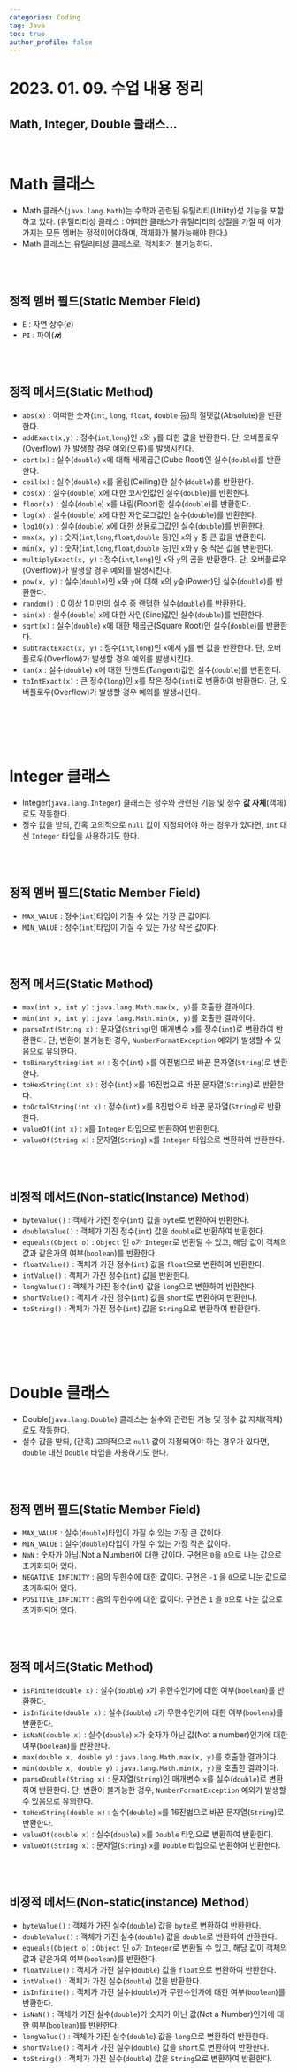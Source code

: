 ```yaml
---
categories: Coding	
tag: Java
toc: true
author_profile: false
---
```


# 2023. 01. 09. 수업 내용 정리

##  Math, Integer, Double 클래스...

<br>

# Math 클래스
* Math 클래스(`java.lang.Math`)는 수학과 관련된 유틸리티(Utility)성 기능을 포함하고 있다. (유틸리티성 클래스 : 어떠한 클래스가 유틸리티의 성질을 가질 때 이가 가지는 모든 멤버는 정적이어야하며, 객체화가 불가능해야 한다.)
* Math 클래스는 유틸리티성 클래스로, 객체화가 불가능하다.

<br><br>
## 정적 멤버 필드(Static Member Field)
* `E` : 자연 상수(_e_) 
* `PI` : 파이(_𝝅_) 

<br><br>
## 정적 메서드(Static Method)
* `abs(x)` : 어떠한 숫자(`int`, `long`, `float`, `double` 등)의 절댓값(Absolute)을 반환한다.
* `addExact(x,y)`  : 정수(`int`,`long`)인 `x`와 `y`를 더한 값을 반환한다. 단, 오버플로우(Overflow) 가 발생할 경우 예외(오류)를 발생시킨다.
* `cbrt(x)` : 실수(`double`) `x`에 대해 세제곱근(Cube Root)인 실수(`double`)를 반환한다.
* `ceil(x)` : 실수(`double`) `x`를 올림(Ceiling)한 실수(`double`)를 반환한다.  
* `cos(x)` : 실수(`double`) `x`에 대한 코사인값인 실수(`double`)를 반환한다. 
* `floor(x)` : 실수(`double`) `x`를 내림(Floor)한 실수(`double`)를 반환한다.
* `log(x)` : 실수(`double`) `x`에 대한 자연로그값인 실수(`double`)를 반환한다. 
* `log10(x)` : 실수(`double`) `x`에 대한 상용로그값인 실수(`double`)를 반환한다. 
* `max(x, y)` : 숫자(`int`,`long`,`float`,`double` 등)인 `x`와 `y` 중 큰 값을 반환한다. 
* `min(x, y)` : 숫자(`int`,`long`,`float`,`double` 등)인 `x`와 `y` 중 작은 값을 반환한다.
* `multiplyExact(x, y)` : 정수(`int`,`long`)인 `x`와 `y`의 곱을 반환한다. 단, 오버플로우(Overflow)가 발생할 경우 예외를 발생시킨다.
* `pow(x, y)` : 실수(`double`)인 `x`와 `y`에 대해 `x`의 `y`승(Power)인 실수(`double`)를 반환한다.
* `random()` : 0 이상 1 미만의 실수 중 랜덤한 실수(`double`)를 반환한다. 
* `sin(x)` : 실수(`double`) `x`에 대한 사인(Sine)값인 실수(`double`)를 반환한다. 
* `sqrt(x)` : 실수(`double`) `x`에 대한 제곱근(Square Root)인 실수(`double`)를 반환한다.
* `subtractExact(x, y)` : 정수(`int`,`long`)인 `x`에서 `y`를 뺀 값을 반환한다. 단, 오버플로우(Overflow)가 발생할 경우 예외를 발생시킨다.
* `tan(x` : 실수(`double`) `x`에 대한 탄젠트(Tangent)값인 실수(`double`)를 반환한다.
* `toIntExact(x)` : 큰 정수(`long`)인 `x`를 작은 정수(`int`)로 변환하여 반환한다. 단, 오버플로우(Overflow)가 발생할 경우 예외를 발생시킨다. 


<br><br><br><br>

# Integer 클래스
* Integer(`java.lang.Integer`) 클래스는 정수와 관련된 기능 및 정수 **값 자체**(객체)로도 작동한다.
* 정수 값을 받되, 간혹 고의적으로 `null` 값이 지정되어야 하는 경우가 있다면, `int` 대신 `Integer` 타입을 사용하기도 한다.

<br><br>
## 정적 멤버 필드(Static Member Field)
* `MAX_VALUE` : 정수(`int`)타입이 가질 수 있는 가장 큰 값이다.
* `MIN_VALUE` : 정수(`int`)타입이 가질 수 있는 가장 작은 값이다.

<br><br>
## 정적 메서드(Static Method)
* `max(int x, int y)` : `java.lang.Math.max(x, y)`를 호출한 결과이다.
* `min(int x, int y)` : `java lang.Math.min(x, y)`를 호출한 결과이다. 
* `parseInt(String x)` : 문자열(`String`)인 매개변수 `x`를 정수(`int`)로 변환하여 반환한다. 단, 변환이 불가능한 경우, `NumberFormatException` 예외가 발생할 수 있음으로 유의한다. 
* `toBinaryString(int x)` : 정수(`int`) `x`를 이진법으로 바꾼 문자열(`String`)로 반환한다. 
* `toHexString(int x)` : 정수(`int`) `x`를 16진법으로 바꾼 문자열(`String`)로 반환한다.
* `toOctalString(int x)` : 정수(`int`) `x`를 8진법으로 바꾼 문자열(`String`)로 반환한다. 
* `valueOf(int x)` : `x`를 `Integer` 타입으로 반환하여 반환한다. 
* `valueOf(String x)` : 문자열(`String`) `x`를 `Integer` 타입으로 변환하여 반환한다. 

<br><br>
## 비정적 메서드(Non-static(Instance) Method)
* `byteValue()` : 객체가 가진 정수(`int`) 값을 `byte`로 변환하여 반환한다.
* `doubleValue()` : 객체가 가진 정수(`int`) 값을 `double`로 반환하여 반환한다. 
* `equeals(Object o)` : `Object` 인 `o`가 `Integer`로 변환될 수 있고, 해당 값이 객체의 값과 같은가의 여부(`boolean`)를 반환한다. 
* `floatValue()` : 객체가 가진 정수(`int`) 값을 `float`으로 변환하여 반환한다.
* `intValue()` : 객체가 가진 정수(`int`) 값을 반환한다.
* `longValue()` : 객체가 가진 정수(`int`) 값을 `long`으로 변환하여 반환한다.
* `shortValue()` : 객체가 가진 정수(`int`) 값을 `short`로 변환하여 반환한다.
* `toString()` : 객체가 가진 정수(`int`) 값을 `String`으로 변환하여 반환한다.

<br><br><br><br>

# Double 클래스
* Double(`java.lang.Double`) 클래스는 실수와 관련된 기능 및 정수 값 자체(객체)로도 작동한다. 
* 실수 값을 받되, (간혹) 고의적으로 `null` 값이 지정되어야 하는 경우가 있다면, `double` 대신 `Double` 타입을 사용하기도 한다. 

<br><br>
## 정적 멤버 필드(Static Member Field)
* `MAX_VALUE` : 실수(`double`)타입이 가질 수 있는 가장 큰 값이다.
* `MIN_VALUE` : 실수(`double`)타입이 가질 수 있는 가장 작은 값이다.
* `NaN` : 숫자가 아님(Not a Number)에 대한 값이다. 구현은 `0`을 `0`으로 나눈 값으로 초기화되어 있다. 
* `NEGATIVE_INFINITY` : 음의 무한수에 대한 값이다. 구현은 `-1` 을 `0`으로 나눈 값으로 초기화되어 있다.
* `POSITIVE_INFINITY` : 음의 무한수에 대한 값이다. 구현은 `1` 을 `0`으로 나눈 값으로 초기화되어 있다.

<br><br>
## 정적 메서드(Static Method)
* `isFinite(double x)` : 실수(`double`) `x`가 유한수인가에 대한 여부(`boolean`)를 반환한다. 
* `isInfinite(double x)` : 실수(`double`) `x`가 무한수인가에 대한 여부(`boolena`)를 반환한다.
* `isNaN(double x)` : 실수(`double`) `x`가 숫자가 아닌 값(Not a number)인가에 대한 여부(`boolean`)를 반환한다. 
* `max(double x, double y)` : `java.lang.Math.max(x, y)`를 호출한 결과이다.
* `min(double x, double y)` : `java.lang.Math.min(x, y)`을 호출한 결과이다.
* `parseDouble(String x)` : 문자열(`String`)인 매개변수 `x`를 실수(`double`)로 변환하여 반환한다. 단, 변환이 불가능한 경우, `NumberFormatException` 예외가 발생할 수 있음으로 유의한다. 
* `toHexString(double x)` : 실수(`double`) `x`를 16진법으로 바꾼 문자열(`String`)로 반환한다. 
* `valueOf(double x)` : 실수(`double`) `x`를 `Double` 타입으로 변환하여 반환한다.
* `valueOf(String x)` : 문자열(`String`) `x`를 `Double` 타입으로 변환하여 반환한다.

<br><br>
## 비정적 메서드(Non-static(instance) Method)
* `byteValue()` : 객체가 가진 실수(`double`) 값을 `byte`로 변환하여 반환한다.
* `doubleValue()` : 객체가 가진 실수(`double`) 값을 `double`로 반환하여 반환한다.
* `equeals(Object o)` : `Object` 인 `o`가 `Integer`로 변환될 수 있고, 해당 값이 객체의 값과 같은가의 여부(`boolean`)를 반환한다.
* `floatValue()` : 객체가 가진 실수(`double`) 값을 `float`으로 변환하여 반환한다.
* `intValue()` : 객체가 가진 실수(`double`) 값을 반환한다.
* `isInfinite()` : 객체가 가진 실수(`double`)가 무한수인가에 대한 여부(`boolean`)를 반환한다. 
* `isNaN()` : 객체가 가진 실수(`double`)가 숫자가 아닌 값(Not a Number)인가에 대한 여부(`boolean`)를 반환한다. 
* `longValue()` : 객체가 가진 실수(`double`) 값을 `long`으로 변환하여 반환한다.
* `shortValue()` : 객체가 가진 실수(`double`) 값을 `short`로 변환하여 반환한다.
* `toString()` : 객체가 가진 실수(`double`) 값을 `String`으로 변환하여 반환한다.

<br><br><br><br>
